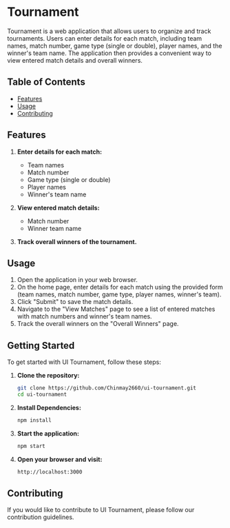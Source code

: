 # Tournament

Tournament is a web application that allows users to organize and track tournaments. Users can enter details for each match, including team names, match number, game type (single or double), player names, and the winner's team name. The application then provides a convenient way to view entered match details and overall winners.

## Table of Contents

- [Features](#features)
- [Usage](#usage)
- [Contributing](#contributing)

## Features

1. **Enter details for each match:**
   - Team names
   - Match number
   - Game type (single or double)
   - Player names
   - Winner's team name

2. **View entered match details:**
   - Match number
   - Winner team name

3. **Track overall winners of the tournament.**

## Usage

1. Open the application in your web browser.
2. On the home page, enter details for each match using the provided form (team names, match number, game type, player names, winner's team).
3. Click "Submit" to save the match details.
4. Navigate to the "View Matches" page to see a list of entered matches with match numbers and winner's team names.
5. Track the overall winners on the "Overall Winners" page.

## Getting Started

To get started with UI Tournament, follow these steps:

1. **Clone the repository:**
   ```bash
   git clone https://github.com/Chinmay2660/ui-tournament.git
   cd ui-tournament
2. **Install Dependencies:**
   ```bash
   npm install
3. **Start the application:**
   ```bash
   npm start
4. **Open your browser and visit:**
   ```bash
   http://localhost:3000

## Contributing
If you would like to contribute to UI Tournament, please follow our contribution guidelines.
